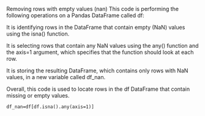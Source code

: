 Removing rows with empty values (nan)
This code is performing the following operations on a Pandas DataFrame called df:

It is identifying rows in the DataFrame that contain empty (NaN) values using the isna() function.

It is selecting rows that contain any NaN values using the any() function and the axis=1 argument, which specifies that the function should look at each row.

It is storing the resulting DataFrame, which contains only rows with NaN values, in a new variable called df_nan.

Overall, this code is used to locate rows in the df DataFrame that contain missing or empty values.


`df_nan=df[df.isna().any(axis=1)]`

